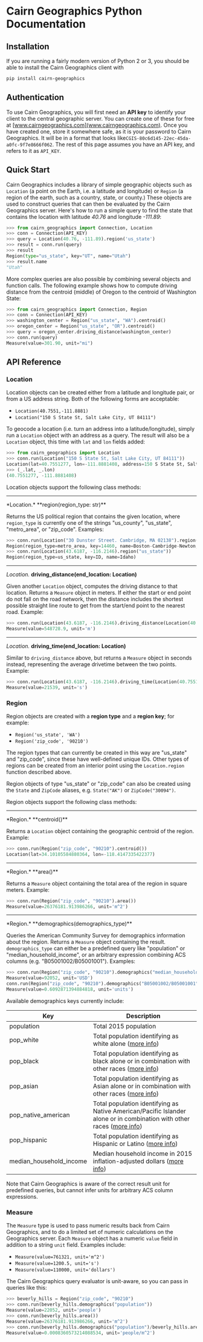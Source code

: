 # Cairn Geographics Python Documentation

## Installation

If you are running a fairly modern version of Python 2 or 3, you should be able to install the Cairn
Geographics client with

```bash
pip install cairn-geographics
```

## Authentication

To use Cairn Geographics, you will first need an **API key** to identify your client to the central geographic
server. You can create one of these for free at [www.cairngeographics.com](www.cairngeographics.com).
Once you have created one, store it somewhere safe, as it is your password to Cairn Geographics. It will be
in a format that looks like`CGIS-80c6d145-22ec-45da-a0fc-9f7e8666f062`. The rest of this page assumes you have
an API key, and refers to it as `API_KEY`.

## Quick Start

Cairn Geographics includes a library of simple geographic objects such as `Location` (a point on the Earth, i.e. a
latitude and longitude) or `Region` (a region of the earth, such as a country, state, or county.) These
objects are used to construct queries that can then be evaluated by the Cairn Geographics server. Here's how to
run a simple query to find the state that contains the location with latitude *40.76* and longitude *-111.89*:

```python
>>> from cairn_geographics import Connection, Location
>>> conn = Connection(API_KEY)
>>> query = Location(40.76, -111.89).region('us_state')
>>> result = conn.run(query)
>>> result
Region(type="us_state", key="UT", name="Utah")
>>> result.name
"Utah"
```

More complex queries are also possible by combining several objects and function calls. The following
example shows how to compute driving distance from the centroid (middle) of Oregon to the centroid of
Washington State:

```python
>>> from cairn_geographics import Connection, Region
>>> conn = Connection(API_KEY)
>>> washington_center = Region("us_state", "WA").centroid()
>>> oregon_center = Region("us_state", "OR").centroid()
>>> query = oregon_center.driving_distance(washington_center)
>>> conn.run(query)
Measure(value=301.90, unit="mi")
```

## API Reference

### Location

Location objects can be created either from a latitude and longitude pair, or from a US address string.
Both of the following forms are acceptable:

  * `Location(40.7551,-111.8881)`
  * `Location("150 S State St, Salt Lake City, UT 84111")`

To geocode a location (i.e. turn an address into a latitude/longitude), simply run a `Location` object
with an address as a query. The result will also be a `Location` object, this time with `lat` and `lon`
fields added:

```python
>>> from cairn_geographics import Location
>>> conn.run(Location("150 S State St, Salt Lake City, UT 84111"))
Location(lat=40.7551277, lon=-111.8881408, address=150 S State St, Salt Lake City, UT 84111)
>>> (_.lat, _.lon)
(40.7551277, -111.8881408)
```

Location objects support the following class methods:
<hr>
*Location.* **region(region_type: str)**

Returns the US political region that contains the given location, where
`region_type` is currently one of the strings "us_county", "us_state", "metro_area", or "zip_code". Examples:

```python
>>> conn.run(Location("30 Dunster Street. Cambridge, MA 02138").region("metro_area"))
Region(region_type=metro_area, key=14460, name=Boston-Cambridge-Newton, MA-NH)
>>> conn.run(Location(43.6187, -116.2146).region("us_state"))
Region(region_type=us_state, key=ID, name=Idaho)
```
<hr>

*Location.* **driving_distance(end_location: Location)**

Given another `Location` object, computes the driving distance to that location. Returns a `Measure`
object in meters. If either the start or end point do not fall on the road network, then the distance
includes the shortest possible straight line route to get from the start/end point to the nearest road.
Example:

```python
>>> conn.run(Location(43.6187, -116.2146).driving_distance(Location(40.7551,-111.8881)))
Measure(value=548728.9, unit='m')
```
<hr>

*Location.* **driving_time(end_location: Location)**

Similar to `driving_distance` above, but returns a
`Measure` object in seconds instead, representing the average drivetime between the two points.
Example:

```python
>>> conn.run(Location(43.6187, -116.2146).driving_time(Location(40.7551,-111.8881)))
Measure(value=21539, unit='s')
```

### Region

Region objects are created with a **region type** and a **region key**; for example:

* `Region('us_state', 'WA')`
* `Region('zip_code', '90210')`

The region types that can currently be created in this way are "us_state" and "zip_code",
since these have well-defined unique IDs. Other types of regions can be created from an
interior point using the `Location.region` function described above.

Region objects of type "us_state" or "zip_code" can also be created using the `State`
and `ZipCode` aliases, e.g. `State("AK")` or `ZipCode("30094")`.


Region objects support the following class methods:

<hr>
*Region.* **centroid()**

Returns a `Location` object containing the geographic centroid of the region. Example:

```python
>>> conn.run(Region("zip_code", "90210").centroid())
Location(lat=34.10105584880364, lon=-118.4147335422377)
```

<hr>
*Region.* **area()**

Returns a `Measure` object containing the total area of the region in square meters. Example:

```python
>>> conn.run(Region("zip_code", "90210").area())
Measure(value=26376181.913986266, unit='m^2')
```

<hr>
*Region.* **demographics(demographics_type)**

Queries the American Community Survey for demographics information about the region. Returns
a `Measure` object containing the result. `demographics_type` can either be a
predefined query like "population" or "median_household_income", or an arbitrary
expression combining ACS columns (e.g. "B05001002/B05001001"). Examples:

```python
>>> conn.run(Region("zip_code", "90210").demographics("median_household_income"))
Measure(value=92052, unit='USD')
conn.run(Region("zip_code", "90210").demographics("B05001002/B05001001"))
Measure(value=0.6092871394884818, unit='units')
```


Available demographics keys currently include:

| Key                     |  Description                                                                                                               |
|-------------------------|----------------------------------------------------------------------------------------------------------------------------|
| population              | Total 2015 population                                                                                                      |
| pop_white               | Total population identifying as white alone ([more info](https://www.socialexplorer.com/data/ACS2015/metadata/?ds=ACS15&var=B02001002))                                                               |
| pop_black               | Total population identifying as black alone or in combination with other races ([more info](https://www.socialexplorer.com/data/ACS2015/metadata/?ds=ACS15&var=B02001002))                            |
| pop_asian               | Total population identifying as Asian alone or in combination with other races ([more info](https://www.socialexplorer.com/data/ACS2015/metadata/?ds=ACS15&var=B02001002))                            |
| pop_native_american     | Total population identifying as Native American/Pacific Islander alone or in combination with other races ([more info](https://www.socialexplorer.com/data/ACS2015/metadata/?ds=ACS15&var=B02001002)) |
| pop_hispanic            | Total population identifying as Hispanic or Latino ([more info](https://www.socialexplorer.com/data/ACS2015/metadata/?ds=ACS15&var=b03001003))                                                        |
| median_household_income | Median household income in 2015 inflation-adjusted dollars ([more info](https://www.socialexplorer.com/data/ACS2015/metadata/?ds=ACS15&var=b19013001))                                                |


Note that Cairn Geographics is aware of the correct result unit for predefined queries, but cannot infer
units for arbitrary ACS column expressions.

### Measure

The `Measure` type is used to pass numeric results back from Cairn Geographics, and to do a limited set
of numeric calculations on the Geographics server. Each `Measure` object has a numeric `value` field in
addition to a string `unit` field. Examples include:

* `Measure(value=761321, unit='m^2')`
* `Measure(value=1200.5, unit='s')`
* `Measure(value=110000, unit='dollars')`

The Cairn Geographics query evaluator is unit-aware, so you can pass in queries like this:

```python
>>> beverly_hills = Region("zip_code", "90210")
>>> conn.run(beverly_hills.demographics("population"))
Measure(value=22052, unit='people')
>>> conn.run(beverly_hills.area())
Measure(value=26376181.913986266, unit='m^2')
>>> conn.run(beverly_hills.demographics("population")/beverly_hills.area())
Measure(value=0.0008360573214088534, unit='people/m^2')
```
